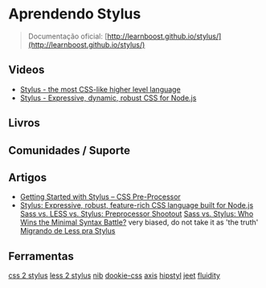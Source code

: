 # Aprendendo Stylus

> Documentação oficial: [http://learnboost.github.io/stylus/](http://learnboost.github.io/stylus/)

## Videos
* [Stylus - the most CSS-like higher level language](http://vimeo.com/33462524)
* [Stylus - Expressive, dynamic, robust CSS for Node.js](http://www.screenr.com/bNY)

## Livros

## Comunidades / Suporte

## Artigos
* [Getting Started with Stylus – CSS Pre-Processor](http://bootstrap.pk/tutorials/getting-started-with-stylus-css-pre-processor/)
* [Stylus: Expressive, robust, feature-rich CSS language built for Node.js](http://thechangelog.com/stylus-expressive-robust-feature-rich-css-language/)
[Sass vs. LESS vs. Stylus: Preprocessor Shootout](http://net.tutsplus.com/tutorials/html-css-techniques/sass-vs-less-vs-stylus-a-preprocessor-shootout/)
[Sass vs. Stylus: Who Wins the Minimal Syntax Battle?](http://designshack.net/articles/css/sass-vs-stylus-who-wins-the-minimal-syntax-battle/) very biased, do not take it as 'the truth'
[Migrando de Less pra Stylus](http://lucasfsouza.com.br/blog/articles/migrando-de-less-pra-stylus/)

## Ferramentas
[css 2 stylus](http://css2stylus.com/)
[less 2 stylus](https://github.com/andreypopp/less2stylus)
[nib](http://visionmedia.github.io/nib/)
[dookie-css](http://labs.voronianski.com/dookie-css/)
[axis](http://roots.cx/axis/)
[hipstyl](http://jugoncalves.github.io/hipstyl/)
[jeet](http://jeetframework.com/)
[fluidity](http://www.fluiditycss.com/)
